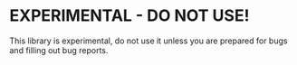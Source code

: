 # EXPERIMENTAL - DO NOT USE!
This library is experimental, do not use it unless you are prepared for bugs and filling out bug reports.